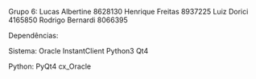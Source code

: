 Grupo 6:
Lucas Albertine   8628130
Henrique Freitas  8937225
Luiz Dorici       4165850
Rodrigo Bernardi  8066395


Dependências:

Sistema:
Oracle InstantClient
Python3
Qt4

Python:
PyQt4
cx_Oracle
